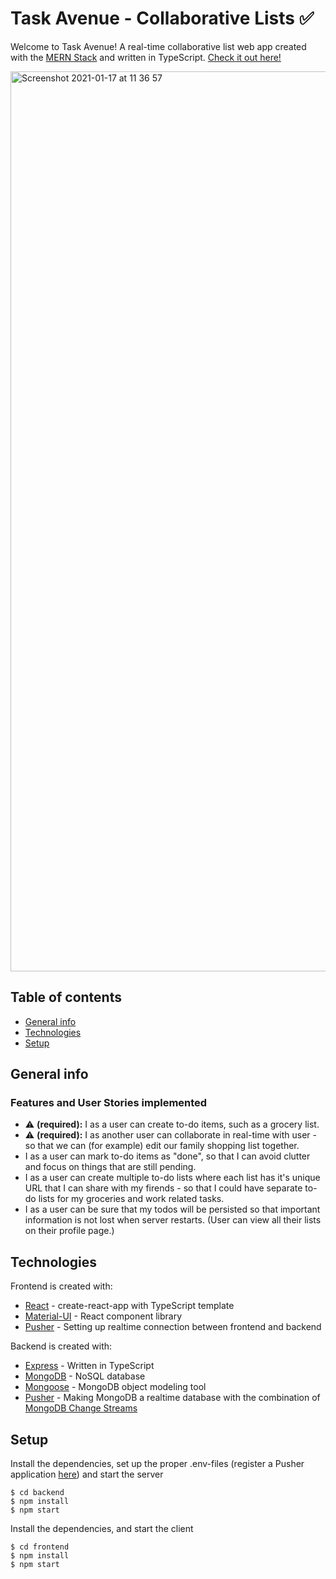 # Task Avenue - Collaborative Lists :white_check_mark:

Welcome to Task Avenue! A real-time collaborative list web app created with the [MERN Stack](https://www.mongodb.com/mern-stack) and written in TypeScript.
[Check it out here!](https://taskavenue.web.app)

<img width="1440" alt="Screenshot 2021-01-17 at 11 36 57" src="https://user-images.githubusercontent.com/49671818/104838079-f1ddbe00-58b8-11eb-9f8b-f5b5cbd76d39.png">

## Table of contents
* [General info](#general-info)
* [Technologies](#technologies)
* [Setup](#setup)

## General info
### Features and User Stories implemented
* :warning: **(required):** I as a user can create to-do items, such as a grocery list.
* :warning: **(required):** I as another user can collaborate in real-time with user - so that we can (for example) edit our family shopping list together.
* I as a user can mark to-do items as "done", so that I can avoid clutter and focus on things that are still pending.
* I as a user can create multiple to-do lists where each list has it's unique URL that I can share with my firends - so that I could have separate to-do lists for my groceries and work related tasks.
* I as a user can be sure that my todos will be persisted so that important information is not lost when server restarts. (User can view all their lists on their profile page.)

## Technologies
Frontend is created with:
* [React](https://github.com/facebook/react) - create-react-app with TypeScript template
* [Material-UI](https://github.com/mui-org/material-ui) - React component library
* [Pusher](https://pusher.com) - Setting up realtime connection between frontend and backend

Backend is created with:
* [Express](https://github.com/expressjs/express) - Written in TypeScript
* [MongoDB](https://www.mongodb.com) - NoSQL database
* [Mongoose](https://github.com/Automattic/mongoose) - MongoDB object modeling tool
* [Pusher](https://pusher.com) - Making MongoDB a realtime database with the combination of [MongoDB Change Streams](https://docs.mongodb.com/manual/changeStreams)

## Setup

Install the dependencies, set up the proper .env-files (register a Pusher application [here](https://pusher.com)) and start the server
```
$ cd backend
$ npm install
$ npm start
```
Install the dependencies, and start the client
```
$ cd frontend
$ npm install
$ npm start
```


